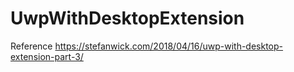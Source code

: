 # UwpWithDesktopExtension
Reference https://stefanwick.com/2018/04/16/uwp-with-desktop-extension-part-3/